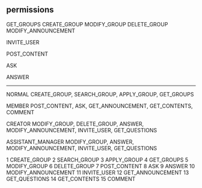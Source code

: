 
## permissions

GET_GROUPS
CREATE_GROUP
MODIFY_GROUP
DELETE_GROUP
MODIFY_ANNOUNCEMENT

INVITE_USER

POST_CONTENT

ASK

ANSWER

------------------
NORMAL
CREATE_GROUP, SEARCH_GROUP, APPLY_GROUP, GET_GROUPS

MEMBER
POST_CONTENT, ASK, GET_ANNOUNCEMENT, GET_CONTENTS, COMMENT

CREATOR 
MODIFY_GROUP, DELETE_GROUP, ANSWER, MODIFY_ANNOUNCEMENT, INVITE_USER, GET_QUESTIONS

ASSISTANT_MANAGER
MODIFY_GROUP, ANSWER, MODIFY_ANNOUNCEMENT, INVITE_USER, GET_QUESTIONS


1   CREATE_GROUP
2   SEARCH_GROUP
3   APPLY_GROUP
4   GET_GROUPS
5   MODIFY_GROUP
6   DELETE_GROUP
7   POST_CONTENT
8   ASK
9   ANSWER
10  MODIFY_ANNOUNCEMENT
11  INVITE_USER
12  GET_ANNOUNCEMENT
13  GET_QUESTIONS
14  GET_CONTENTS
15  COMMENT
